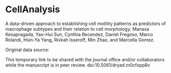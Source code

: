 # CellAnalysis

A data-driven approach to establishing cell motility patterns as predictors of macrophage subtypes and their relation to cell morphology: 
Manasa Kesapragada, Yao-Hui Sun, Cynthia Recendez, Daniel Fregoso, Marco Rolandi, Hsin-Ya Yang, Rivkah Isseroff, Min Zhao, and Marcella Gomez.

Original data source:

This temporary link to be shared with the journal office and/or collaborators while the manuscript is in peer review. doi:10.5061/dryad.m0cfxpp8v
